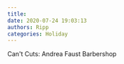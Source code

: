 ```yaml
---
title: 
date: 2020-07-24 19:03:13
authors: Ripp
categories: Holiday
---
```


 Can't Cuts: Andrea Faust Barbershop